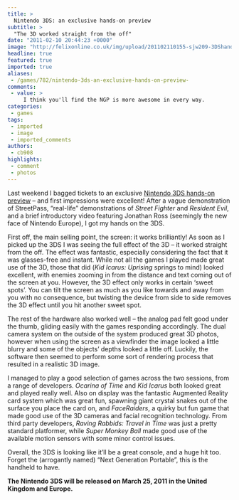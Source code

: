 ```yaml
---
title: >
  Nintendo 3DS: an exclusive hands-on preview
subtitle: >
  "The 3D worked straight from the off"
date: "2011-02-10 20:44:23 +0000"
image: "http://felixonline.co.uk/img/upload/201102110155-sjw209-3DShands.jpg"
headline: true
featured: true
imported: true
aliases:
 - /games/782/nintendo-3ds-an-exclusive-hands-on-preview-
comments:
 - value: >
     I think you'll find the NGP is more awesome in every way.
categories:
 - games
tags:
 - imported
 - image
 - imported_comments
authors:
 - cb908
highlights:
 - comment
 - photos
---
```


Last weekend I bagged tickets to an exclusive [Nintendo 3DS hands-on preview](http://trynintendo3ds.co.uk) – and first impressions were excellent! After a vague demonstration of StreetPass, “real-life” demonstrations of _Street Fighter_ and _Resident Evil_, and a brief introductory video featuring Jonathan Ross (seemingly the new face of Nintendo Europe), I got my hands on the 3DS.

First off, the main selling point, the screen: it works brilliantly! As soon as I picked up the 3DS I was seeing the full effect of the 3D – it worked straight from the off. The effect was fantastic, especially considering the fact that it was glasses-free and instant. While not all the games I played made great use of the 3D, those that did (_Kid Icarus: Uprising_ springs to mind) looked excellent, with enemies zooming in from the distance and text coming out of the screen at you. However, the 3D effect only works in certain ‘sweet spots’. You can tilt the screen as much as you like towards and away from you with no consequence, but twisting the device from side to side removes the 3D effect until you hit another sweet spot.

The rest of the hardware also worked well – the analog pad felt good under the thumb, gliding easily with the games responding accordingly. The dual camera system on the outside of the system produced great 3D photos, however when using the screen as a viewfinder the image looked a little blurry and some of the objects’ depths looked a little off. Luckily, the software then seemed to perform some sort of rendering process that resulted in a realistic 3D image.

I managed to play a good selection of games across the two sessions, from a range of developers. _Ocarina of Time_ and _Kid Icarus_ both looked great and played really well. Also on display was the fantastic Augmented Reality card system which was great fun, spawning giant crystal snakes out of the surface you place the card on, and _FaceRaiders_, a quirky but fun game that made good use of the 3D cameras and facial recognition technology. From third party developers, _Raving Rabbids: Travel in Time_ was just a pretty standard platformer, while _Super Monkey Ball_ made good use of the available motion sensors with some minor control issues.

Overall, the 3DS is looking like it’ll be a great console, and a huge hit too. Forget the (arrogantly named) “Next Generation Portable”, this is the handheld to have.

__The Nintendo 3DS will be released on March 25, 2011 in the United Kingdom and Europe.__
